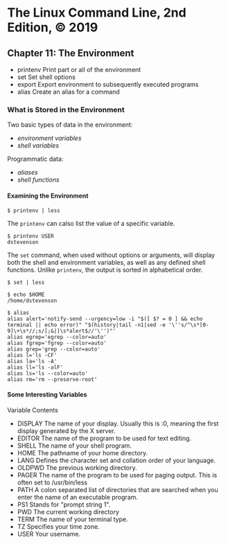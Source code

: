 # The Linux Command Line, 2nd Edition, © 2019

## Chapter 11: The Environment

* printenv Print part or all of the environment
* set Set shell options
* export Export environment to subsequently executed programs
* alias Create an alias for a command

### What is Stored in the Environment

Two basic types of data in the environment:

* _environment variables_
* _shell variables_

Programmatic data:

* _aliases_
* _shell functions_

#### Examining the Environment

`$ printenv | less`

The `printenv` can calso list the value of a specific variable.

```
$ printenv USER
dstevenson
````

The `set` command, when used without options or arguments, will display both the shell and environment variables, 
as well as any defined shell functions. Unlike `printenv`, the output is sorted in alphabetical order.

`$ set | less`

```
$ echo $HOME
/home/dstevenson
```

```
$ alias
alias alert='notify-send --urgency=low -i "$([ $? = 0 ] && echo terminal || echo error)" "$(history|tail -n1|sed -e '\''s/^\s*[0-9]\+\s*//;s/[;&|]\s*alert$//'\'')"'
alias egrep='egrep --color=auto'
alias fgrep='fgrep --color=auto'
alias grep='grep --color=auto'
alias l='ls -CF'
alias la='ls -A'
alias ll='ls -alF'
alias ls='ls --color=auto'
alias rm='rm --preserve-root'
```

#### Some Interesting Variables

Variable Contents
* DISPLAY The name of your display. Usually this is :0, meaning the first display generated by the X server.
* EDITOR The name of the program to be used for text editing.
* SHELL The name of your shell program.
* HOME The pathname of your home directory.
* LANG Defines the character set and collation order of your language.
* OLDPWD The previous working directory.
* PAGER The name of the program to be used for paging output. This is often set to /usr/bin/less
* PATH A colon separated list of directories that are searched when you enter the name of an executable program.
* PS1 Stands for "prompt string 1".
* PWD The current working directory
* TERM The name of your terminal type. 
* TZ Specifies your time zone.
* USER Your username.